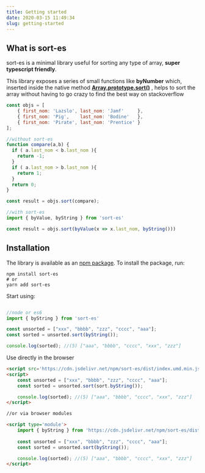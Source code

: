 ```yaml
---
title: Getting started
date: 2020-03-15 11:49:34
slug: getting-started
---
```


## What is sort-es

sort-es is a minimal library useful for sorting any type of array, **super typescript friendly**.

This library exposes a series of small functions like **byNumber** which, inserted inside the native method 
[**Array.prototype.sort()**](https://developer.mozilla.org/en-US/docs/Web/JavaScript/Reference/Global_Objects/Array/sort)
, helps to sort the array without having to go crazy to find the best way on stackoverflow


```javascript
const objs = [ 
    { first_nom: 'Lazslo', last_nom: 'Jamf'     },
    { first_nom: 'Pig',    last_nom: 'Bodine'   },
    { first_nom: 'Pirate', last_nom: 'Prentice' }
];

//without sort-es
function compare(a,b) {
  if ( a.last_nom < b.last_nom ){
    return -1;
  }
  if ( a.last_nom > b.last_nom ){
    return 1;
  }
  return 0;
}

const result = objs.sort(compare);

//with sort-es
import { byValue, byString } from 'sort-es' 

const result = objs.sort(byValue(x => x.last_nom, byString()))

```
## Installation

The library is available as an [npm package](https://www.npmjs.com/package/sort-es).
To install the package, run:

```
npm install sort-es
# or
yarn add sort-es
```

Start using:

```javascript

//node or es6 
import { byString } from 'sort-es'

const unsorted = ["xxx", "bbbb", "zzz", "cccc", "aaa"];
const sorted = unsorted.sort(byString());

console.log(sorted); //(5) ["aaa", "bbbb", "cccc", "xxx", "zzz"]
```

Use directly in the browser

```html
<script src='https://cdn.jsdelivr.net/npm/sort-es/dist/index.umd.min.js'></script>
<script>
    const unsorted = ["xxx", "bbbb", "zzz", "cccc", "aaa"];
    const sorted = unsorted.sort(sort.byString());

    console.log(sorted); //(5) ["aaa", "bbbb", "cccc", "xxx", "zzz"]
</script>

//or via browser modules

<script type='module'>
    import { byString } from 'https://cdn.jsdelivr.net/npm/sort-es/dist/index.min.mjs'
    
    const unsorted = ["xxx", "bbbb", "zzz", "cccc", "aaa"];
    const sorted = unsorted.sort(byString());

    console.log(sorted); //(5) ["aaa", "bbbb", "cccc", "xxx", "zzz"]
</script>
```
